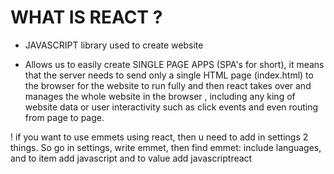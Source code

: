 # WHAT IS REACT ?

  - JAVASCRIPT library used to create website

  - Allows us to easily create SINGLE PAGE APPS (SPA's for short), 
  it means that the server needs to send only a single HTML page (index.html) to the browser for the website to run fully and then react takes over and manages the whole website in the browser , including any king of website data or user interactivity such as click events and even routing from page to page.

! if you want to use emmets using react, then u need to add in settings 2 things. So go in settings, write emmet, then find emmet: include languages, and to item add javascript and to value add javascriptreact



